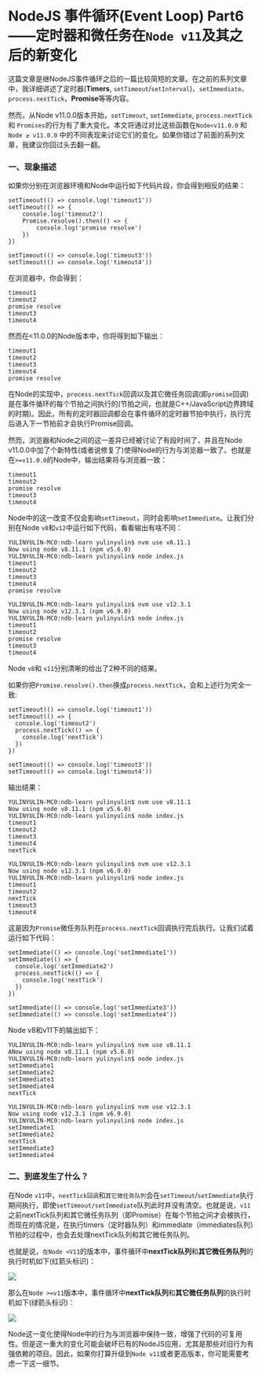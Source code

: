 # NodeJS 事件循环(Event Loop) Part6——定时器和微任务在`Node v11`及其之后的新变化



这篇文章是继NodeJS事件循环之后的一篇比较简短的文章。在之前的系列文章中，我详细讲述了定时器(**Timers**, `setTimeout`/`setInterval`)、`setImmediate`、`process.nextTick`，**Promise**等等内容。

然而，从Node v11.0.0版本开始，`setTimeout`, `setImmediate`, `process.nextTick` 和 `Promises`的行为有了重大变化。本文将通过对比这些函数在`Node<v11.0.0` 和 `Node ≥ v11.0.0` 中的不同表现来讨论它们的变化。如果你错过了前面的系列文章，我建议你回过头去翻一翻。

### 一、现象描述
如果你分别在浏览器环境和Node中运行如下代码片段，你会得到相反的结果：

	setTimeout(() => console.log('timeout1'))
	setTimeout(() => {
		console.log('timeout2')
		Promise.resolve().then(() => {
			console.log('promise resolve')
		})
	})
	
	setTimeout(() => console.log('timeout3'))
	setTimeout(() => console.log('timeout4'))


在浏览器中，你会得到：

	timeout1
	timeout2
	promise resolve
	timeout3
	timeout4
	
然而在<11.0.0的Node版本中，你将得到如下输出：

	timeout1
	timeout2
	timeout3
	timeout4
	promise resolve
	
在Node的实现中，`process.nextTick`回调以及其它微任务回调(即`promise`回调)是在事件循环的每个节拍之间执行的(节拍之间，也就是C++/JavaScript边界跨域的时期)。因此，所有的定时器回调都会在事件循环的定时器节拍中执行，执行完后进入下一节拍前才会执行Promise回调。

然而，浏览器和Node之间的这一差异已经被讨论了有段时间了，并且在Node v11.0.0中加了个新特性(或者说修复了)使得Node的行为与浏览器一致了。也就是在`>=v11.0.0`的Node中，输出结果将与浏览器一致：

	timeout1
	timeout2
	promise resolve
	timeout3
	timeout4
	
Node中的这一改变不仅会影响`setTimeout`，同时会影响`setImmediate`。让我们分别在Node `v8`和`v12`中运行如下代码，看看输出有啥不同：


	YULINYULIN-MC0:ndb-learn yulinyulin$ nvm use v8.11.1
	Now using node v8.11.1 (npm v5.6.0)
	YULINYULIN-MC0:ndb-learn yulinyulin$ node index.js
	timeout1
	timeout2
	timeout3
	timeout4
	promise resolve

	YULINYULIN-MC0:ndb-learn yulinyulin$ nvm use v12.3.1
	Now using node v12.3.1 (npm v6.9.0)
	YULINYULIN-MC0:ndb-learn yulinyulin$ node index.js
	timeout1
	timeout2
	promise resolve
	timeout3
	timeout4

Node `v8`和 `v11`分别清晰的给出了2种不同的结果。


如果你把`Promise.resolve().then`换成`process.nextTick`，会和上述行为完全一致:

	setTimeout(() => console.log('timeout1'))
	setTimeout(() => {
	  console.log('timeout2')
	  process.nextTick(() => {
	    console.log('nextTick')
	  })
	})
	
	setTimeout(() => console.log('timeout3'))
	setTimeout(() => console.log('timeout4'))

输出结果：

	YULINYULIN-MC0:ndb-learn yulinyulin$ nvm use v8.11.1
	Now using node v8.11.1 (npm v5.6.0)
	YULINYULIN-MC0:ndb-learn yulinyulin$ node index.js
	timeout1
	timeout2
	timeout3
	timeout4
	nextTick

	YULINYULIN-MC0:ndb-learn yulinyulin$ nvm use v12.3.1
	Now using node v12.3.1 (npm v6.9.0)
	YULINYULIN-MC0:ndb-learn yulinyulin$ node index.js
	timeout1
	timeout2
	nextTick
	timeout3
	timeout4


这是因为`Promise`微任务队列在`process.nextTick`回调执行完后执行。让我们试着运行如下代码：

	setImmediate(() => console.log('setImmediate1'))
	setImmediate(() => {
	  console.log('setImmediate2')
	  process.nextTick(() => {
	    console.log('nextTick')
	  })
	})
	
	setImmediate(() => console.log('setImmediate3'))
	setImmediate(() => console.log('setImmediate4'))

Node v8和v11下的输出如下：

	YULINYULIN-MC0:ndb-learn yulinyulin$ nvm use v8.11.1
	ANow using node v8.11.1 (npm v5.6.0)
	YULINYULIN-MC0:ndb-learn yulinyulin$ node index.js
	setImmediate1
	setImmediate2
	setImmediate3
	setImmediate4
	nextTick

	YULINYULIN-MC0:ndb-learn yulinyulin$ nvm use v12.3.1
	Now using node v12.3.1 (npm v6.9.0)
	YULINYULIN-MC0:ndb-learn yulinyulin$ node index.js
	setImmediate1
	setImmediate2
	nextTick
	setImmediate3
	setImmediate4

### 二、到底发生了什么？
在Node `v11`中，`nextTick回调`和`其它微任务队列`会在`setTimeout`/`setImmediate`执行期间执行，即使`setTimeout/setImmediate`队列此时并没有清空。也就是说，`v11`之前nextTick队列和其它微任务队列（即Promise）在每个节拍之间才会被执行，而现在的情况是，在执行timers（定时器队列）和immediate（immediates队列）节拍的过程中，也会去处理nextTick队列和其它微任务队列。 

也就是说，`在Node <V11`的版本中，事件循环中**nextTick队列**和**其它微任务队列**的执行时机如下(红箭头标识)：

![](https://mmbiz.qpic.cn/mmbiz_png/XsgEbl9Edmn5BRibjFdDV33Ha8mQJOicTHqI93CLHsYISBPNtd4h3R8cp8C6K8P4OaibEiakrVbSytgC0iajmZNgmbg/0?wx_fmt=png)

那么在`Node >=v11`版本中，事件循环中**nextTick队列**和**其它微任务队列**的执行时机如下(绿箭头标识)：

![](https://mmbiz.qpic.cn/mmbiz_png/XsgEbl9Edmn5BRibjFdDV33Ha8mQJOicTHyRKHhKEVHic5hm5flnHq6RK5K6ITyYB4VODTqrVpMQt8MicHibgSKDrMA/0?wx_fmt=png)


Node这一变化使得Node中的行为与浏览器中保持一致，增强了代码的可复用性。但是这一重大的变化可能会破坏已有的NodeJS应用，尤其是那些对旧行为有强依赖的项目。因此，如果你打算升级到`Node v11`或者更高版本，你可能需要考虑一下这一细节。